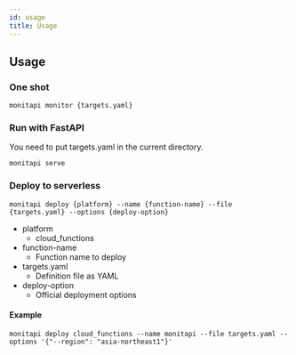 ```yaml
---
id: usage
title: Usage
---
```


## Usage

### One shot 
```shell
monitapi monitor {targets.yaml}
```

### Run with FastAPI
You need to put targets.yaml in the current directory.

```shell
monitapi serve
```

### Deploy to serverless
```shell
monitapi deploy {platform} --name {function-name} --file {targets.yaml} --options {deploy-option}
```

* platform
    - cloud_functions
* function-name
    - Function name to deploy
* targets.yaml
    - Definition file as YAML
* deploy-option
    - Official deployment options

#### Example
```shell
monitapi deploy cloud_functions --name monitapi --file targets.yaml --options '{"--region": "asia-northeast1"}'
```
